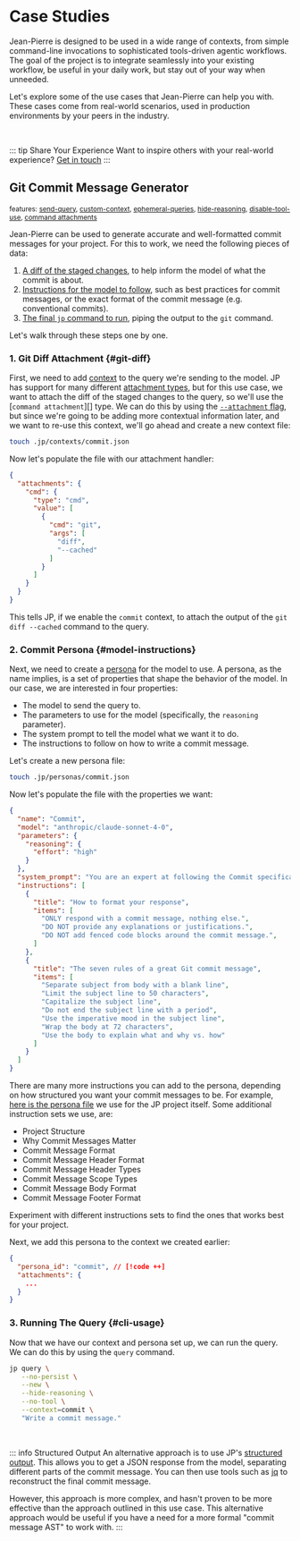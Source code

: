 # Case Studies

<style>
.features {
  font-size: 0.75rem
}
</style>

Jean-Pierre is designed to be used in a wide range of contexts, from simple
command-line invocations to sophisticated tools-driven agentic workflows. The
goal of the project is to integrate seamlessly into your existing workflow, be
useful in your daily work, but stay out of your way when unneeded.

Let's explore some of the use cases that Jean-Pierre can help you with. These
cases come from real-world scenarios, used in production environments by your
peers in the industry.

<br />

::: tip Share Your Experience
Want to inspire others with your real-world experience? [Get in
touch](https://github.com/dcdpr/jp/issues/new?labels=use-case&template=use-case.yml&title=)
:::

## Git Commit Message Generator

<span class="features">features: [send-query][],
[custom-context][custom-context], [ephemeral-queries][], [hide-reasoning][],
[disable-tool-use][], [command attachments][]</span>

Jean-Pierre can be used to generate accurate and well-formatted commit messages
for your project. For this to work, we need the following pieces of data:

1. [A diff of the staged changes](#git-diff), to help inform the model of what
   the commit is about.
2. [Instructions for the model to follow](#model-instructions), such as best
   practices for commit messages, or the exact format of the commit message
   (e.g. conventional commits).
3. [The final `jp` command to run](#cli-usage), piping the output to the `git`
   command.

Let's walk through these steps one by one.

### 1. Git Diff Attachment {#git-diff}

First, we need to add [context][] to the query we're sending to the model. JP
has support for many different [attachment types][attachments], but for this use
case, we want to attach the diff of the staged changes to the query, so we'll
use the [`command attachment`][] type. We can do this by
using the [`--attachment` flag][attachment-feature], but since we're going to be
adding more contextual information later, and we want to re-use this context,
we'll go ahead and create a new context file:

```sh
touch .jp/contexts/commit.json
```

Now let's populate the file with our attachment handler:

```json
{
  "attachments": {
    "cmd": {
      "type": "cmd",
      "value": [
        {
          "cmd": "git",
          "args": [
            "diff",
            "--cached"
          ]
        }
      ]
    }
  }
}
```

This tells JP, if we enable the `commit` context, to attach the output of the
`git diff --cached` command to the query.

### 2. Commit Persona {#model-instructions}

Next, we need to create a [persona][] for the model to use. A persona, as the
name implies, is a set of properties that shape the behavior of the model. In
our case, we are interested in four properties:

- The model to send the query to.
- The parameters to use for the model (specifically, the `reasoning` parameter).
- The system prompt to tell the model what we want it to do.
- The instructions to follow on how to write a commit message.

Let's create a new persona file:

```sh
touch .jp/personas/commit.json
```

Now let's populate the file with the properties we want:

```json
{
  "name": "Commit",
  "model": "anthropic/claude-sonnet-4-0",
  "parameters": {
    "reasoning": {
      "effort": "high"
    }
  },
  "system_prompt": "You are an expert at following the Commit specification. Generate a commit message, using the `git diff` output available to you.",
  "instructions": [
    {
      "title": "How to format your response",
      "items": [
        "ONLY respond with a commit message, nothing else.",
        "DO NOT provide any explanations or justifications.",
        "DO NOT add fenced code blocks around the commit message.",
      ]
    },
    {
      "title": "The seven rules of a great Git commit message",
      "items": [
        "Separate subject from body with a blank line",
        "Limit the subject line to 50 characters",
        "Capitalize the subject line",
        "Do not end the subject line with a period",
        "Use the imperative mood in the subject line",
        "Wrap the body at 72 characters",
        "Use the body to explain what and why vs. how"
      ]
    }
  ]
}
```

There are many more instructions you can add to the persona, depending on how
structured you want your commit messages to be. For example, [here is the
persona
file](https://github.com/dcdpr/jp/blob/febbce945b821879f637f970dab4c971e9c95ddd/.jp/personas/commit.json)
we use for the JP project itself. Some additional instruction sets we use, are:

- Project Structure
- Why Commit Messages Matter
- Commit Message Format
- Commit Message Header Format
- Commit Message Header Types
- Commit Message Scope Types
- Commit Message Body Format
- Commit Message Footer Format

Experiment with different instructions sets to find the ones that works best for
your project.

Next, we add this persona to the context we created earlier:

```json
{
  "persona_id": "commit", // [!code ++]
  "attachments": {
    ...
  }
}
```
### 3. Running The Query {#cli-usage}

Now that we have our context and persona set up, we can run the query. We can do
this by using the `query` command.

```sh
jp query \
   --no-persist \
   --new \
   --hide-reasoning \
   --no-tool \
   --context=commit \
   "Write a commit message."
```

<br />

::: info Structured Output
An alternative approach is to use JP's [structured output][]. This allows you to
get a JSON response from the model, separating different parts of the commit
message. You can then use tools such as [jq](https://stedolan.github.io/jq/) to
reconstruct the final commit message.

However, this approach is more complex, and hasn't proven to be more effective
than the approach outlined in this use case. This alternative approach would be
useful if you have a need for a more formal "commit message AST" to work with.
:::

[send-query]: ./features.md#send-query
[custom-context]: ./features.md#custom-context
[ephemeral-queries]: ./features.md#ephemeral-queries
[hide-reasoning]: ./features.md#hidden-reasoning
[disable-tool-use]: ./features.md#tool-use
[structured output]: ./features.md#structured-output
[command attachments]: ./features.md#command-attachments
[attachment-feature]: ./features.md#attachments
[attachments]: ./features/attachments.md
[persona]: ./features/personas.md
[context]: ./features/contexts.md
[config-reasoning]: ./configuration.md#reasoning
